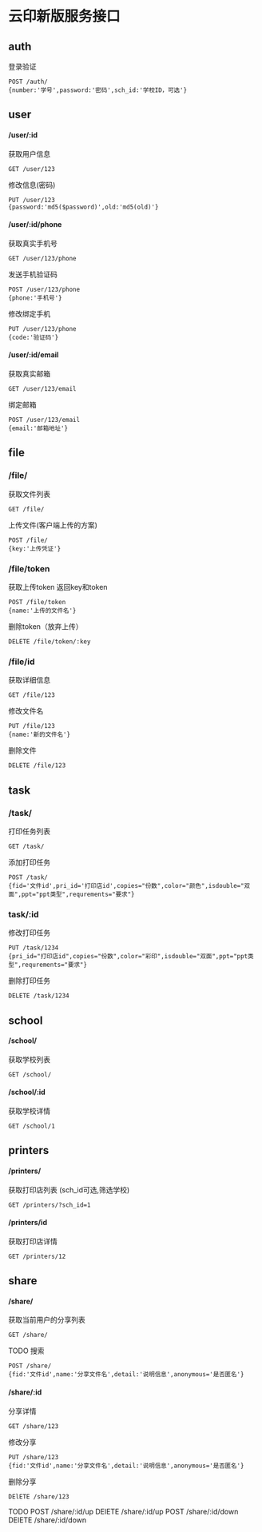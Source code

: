云印新版服务接口
====================

## auth

登录验证
```
POST /auth/
{number:'学号',password:'密码',sch_id:'学校ID，可选'}
```

## user

#### /user/:id

获取用户信息
````
GET /user/123
````

修改信息(密码)
```
PUT /user/123
{password:'md5($password)',old:'md5(old)'}
```

#### /user/:id/phone

获取真实手机号
```
GET /user/123/phone
```

发送手机验证码
```
POST /user/123/phone
{phone:'手机号'}
```

修改绑定手机
```
PUT /user/123/phone
{code:'验证码'}
```

#### /user/:id/email

获取真实邮箱
```
GET /user/123/email
```

绑定邮箱
```
POST /user/123/email
{email:'邮箱地址'}
```

## file

### /file/

获取文件列表
```
GET /file/
```

上传文件(客户端上传的方案)
```
POST /file/
{key:'上传凭证'}
```
### /file/token

获取上传token
返回key和token
```
POST /file/token
{name:'上传的文件名'}
```

删除token（放弃上传）
```
DELETE /file/token/:key
```

### /file/id
获取详细信息
```
GET /file/123
```

修改文件名
```
PUT /file/123
{name:'新的文件名'}
```

删除文件
```
DELETE /file/123
```


## task

### /task/
打印任务列表
```
GET /task/
```

添加打印任务
```
POST /task/
{fid='文件id',pri_id='打印店id',copies="份数",color="颜色",isdouble="双面",ppt="ppt类型",requrements="要求"}
```

### task/:id
修改打印任务
```
PUT /task/1234
{pri_id="打印店id",copies="份数",color="彩印",isdouble="双面",ppt="ppt类型",requrements="要求"}
```

删除打印任务
```
DELETE /task/1234
```

## school

#### /school/
获取学校列表
```
GET /school/
```

#### /school/:id

获取学校详情
```
GET /school/1
```

## printers

#### /printers/
获取打印店列表
(sch_id可选,筛选学校)
```
GET /printers/?sch_id=1
```

#### /printers/id
获取打印店详情
```
GET /printers/12
```

## share

#### /share/
获取当前用户的分享列表
```
GET /share/
```

TODO 搜索

```
POST /share/
{fid:'文件id',name:'分享文件名',detail:'说明信息',anonymous='是否匿名'}
```

#### /share/:id
分享详情
```
GET /share/123
```

修改分享
```
PUT /share/123
{fid:'文件id',name:'分享文件名',detail:'说明信息',anonymous='是否匿名'}
```

删除分享
```
DElETE /share/123
```

TODO
POST /share/:id/up
DElETE /share/:id/up
POST /share/:id/down
DElETE /share/:id/down
 